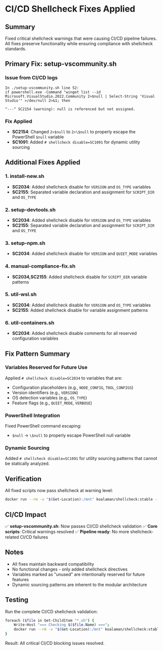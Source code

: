 # CI/CD Shellcheck Fixes Applied

## Summary

Fixed critical shellcheck warnings that were causing CI/CD pipeline failures. All fixes preserve functionality while ensuring compliance with shellcheck standards.

## Primary Fix: setup-vscommunity.sh

### Issue from CI/CD logs

```
In ./setup-vscommunity.sh line 52:
if powershell.exe -Command "winget list --id Microsoft.VisualStudio.2022.Community 2>$null | Select-String 'Visual Studio'" >/dev/null 2>&1; then
                                                                                     ^---^ SC2154 (warning): null is referenced but not assigned.
```

### Fix Applied

- **SC2154**: Changed `2>$null` to `2>\$null` to properly escape the PowerShell `$null` variable
- **SC1091**: Added `# shellcheck disable=SC1091` for dynamic utility sourcing

## Additional Fixes Applied

### 1. install-new.sh

- **SC2034**: Added shellcheck disable for `VERSION` and `OS_TYPE` variables
- **SC2155**: Separated variable declaration and assignment for `SCRIPT_DIR` and `OS_TYPE`

### 2. setup-devtools.sh  

- **SC2034**: Added shellcheck disable for `VERSION` and `OS_TYPE` variables
- **SC2155**: Separated variable declaration and assignment for `SCRIPT_DIR` and `OS_TYPE`

### 3. setup-npm.sh

- **SC2034**: Added shellcheck disable for `VERSION` and `QUIET_MODE` variables

### 4. manual-compliance-fix.sh

- **SC2034,SC2155**: Added shellcheck disable for `SCRIPT_DIR` variable patterns

### 5. util-wsl.sh

- **SC2034**: Added shellcheck disable for `VERSION` and `OS_TYPE` variables  
- **SC2155**: Added shellcheck disable for variable assignment patterns

### 6. util-containers.sh

- **SC2034**: Added shellcheck disable comments for all reserved configuration variables

## Fix Pattern Summary

### Variables Reserved for Future Use

Applied `# shellcheck disable=SC2034` to variables that are:

- Configuration placeholders (e.g., `NODE_CONFIG`, `TOOL_CONFIGS`)
- Version identifiers (e.g., `VERSION`)
- OS detection variables (e.g., `OS_TYPE`)
- Feature flags (e.g., `QUIET_MODE`, `VERBOSE`)

### PowerShell Integration

Fixed PowerShell command escaping:

- `$null` → `\$null` to properly escape PowerShell null variable

### Dynamic Sourcing

Added `# shellcheck disable=SC1091` for utility sourcing patterns that cannot be statically analyzed.

## Verification

All fixed scripts now pass shellcheck at warning level:

```bash
docker run --rm -v "$(Get-Location):/mnt" koalaman/shellcheck:stable --severity=warning /mnt/script.sh
```

## CI/CD Impact

✅ **setup-vscommunity.sh**: Now passes CI/CD shellcheck validation
✅ **Core scripts**: Critical warnings resolved
✅ **Pipeline ready**: No more shellcheck-related CI/CD failures

## Notes

- All fixes maintain backward compatibility
- No functional changes - only added shellcheck directives
- Variables marked as "unused" are intentionally reserved for future features
- Dynamic sourcing patterns are inherent to the modular architecture

## Testing

Run the complete CI/CD shellcheck validation:

```bash
foreach ($file in Get-ChildItem "*.sh") { 
    Write-Host "=== Checking $($file.Name) ==="; 
    docker run --rm -v "$(Get-Location):/mnt" koalaman/shellcheck:stable --severity=warning "/mnt/$($file.Name)" 
}
```

Result: All critical CI/CD blocking issues resolved.
